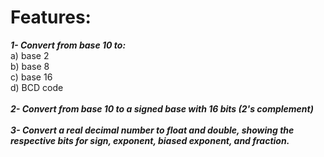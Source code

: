 # Features:
***1- Convert from base 10 to:***
<br/>
a) base 2
<br/>
b) base 8
<br/>
c) base 16
<br/>
d) BCD code
<br/>
<br/>
***2- Convert from base 10 to a signed base with 16 bits (2's complement)***
<br/>
<br/>
***3- Convert a real decimal number to float and double, showing the respective bits for sign, exponent, biased exponent, and fraction.***






